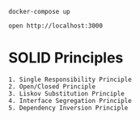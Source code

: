 ```
docker-compose up
```

```
open http://localhost:3000
```

# SOLID Principles
    1. Single Responsibility Principle
    2. Open/Closed Principle
    3. Liskov Substitution Principle
    4. Interface Segregation Principle
    5. Dependency Inversion Principle
